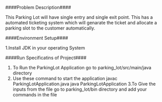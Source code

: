 ####Problem Description####

This Parking Lot will have single entry and single exit point.
 This has a automated ticketing system which will genarate the ticket and allocate a parking slot to the customer automatically.

####Environment Setup####

1.Install JDK in your operating System


####Run Specificatins of Project####

1. To Run the ParkingLot Application go to parking_lot/src/main/java directory
2. Use these command to start the application
    javac ParkingLotApplication.java
    java ParkingLotApplication
3.To Give the inputs from the file go to parking_lot/bin directory and add your commands in the file